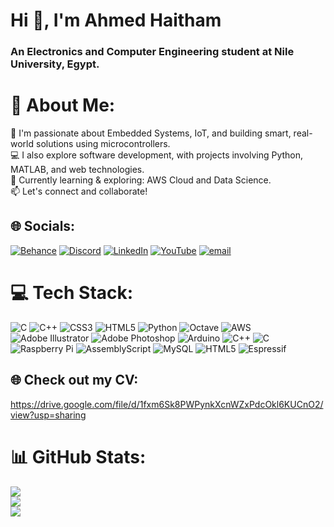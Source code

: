 <h1>Hi 👋, I'm Ahmed Haitham</h1>
<h3>An Electronics and Computer Engineering student at Nile University, Egypt.</h3>

# 💫 About Me:
🔧 I'm passionate about Embedded Systems, IoT, and building smart, real-world solutions using microcontrollers.<br>💻 I also explore software development, with projects involving Python, MATLAB, and web technologies.<br>🌱 Currently learning & exploring: AWS Cloud and Data Science.<br>📫 Let's connect and collaborate!

## 🌐 Socials:
[![Behance](https://img.shields.io/badge/Behance-1769ff?logo=behance&logoColor=white)](https://behance.net/ahmedhaitham10) [![Discord](https://img.shields.io/badge/Discord-%237289DA.svg?logo=discord&logoColor=white)](https://discord.gg/ahmedhaitham10) [![LinkedIn](https://img.shields.io/badge/LinkedIn-%230077B5.svg?logo=linkedin&logoColor=white)](https://linkedin.com/in/ahmed-haitham-amer) [![YouTube](https://img.shields.io/badge/YouTube-%23FF0000.svg?logo=YouTube&logoColor=white)](https://youtube.com/@ahmedhaitham4331) [![email](https://img.shields.io/badge/Email-D14836?logo=gmail&logoColor=white)](mailto:ahmedhaitham589@gmail.com) 

# 💻 Tech Stack:
![C](https://img.shields.io/badge/c-%2300599C.svg?style=for-the-badge&logo=c&logoColor=white) ![C++](https://img.shields.io/badge/c++-%2300599C.svg?style=for-the-badge&logo=c%2B%2B&logoColor=white) ![CSS3](https://img.shields.io/badge/css3-%231572B6.svg?style=for-the-badge&logo=css3&logoColor=white) ![HTML5](https://img.shields.io/badge/html5-%23E34F26.svg?style=for-the-badge&logo=html5&logoColor=white) ![Python](https://img.shields.io/badge/python-3670A0?style=for-the-badge&logo=python&logoColor=ffdd54) ![Octave](https://img.shields.io/badge/OCTAVE-darkblue?style=for-the-badge&logo=octave&logoColor=fcd683) ![AWS](https://img.shields.io/badge/AWS-%23FF9900.svg?style=for-the-badge&logo=amazon-aws&logoColor=white) ![Adobe Illustrator](https://img.shields.io/badge/adobe%20illustrator-%23FF9A00.svg?style=for-the-badge&logo=adobe%20illustrator&logoColor=white) ![Adobe Photoshop](https://img.shields.io/badge/adobe%20photoshop-%2331A8FF.svg?style=for-the-badge&logo=adobe%20photoshop&logoColor=white) ![Arduino](https://img.shields.io/badge/-Arduino-00979D?style=for-the-badge&logo=Arduino&logoColor=white) ![C++](https://img.shields.io/badge/c++-%2300599C.svg?style=for-the-badge&logo=c%2B%2B&logoColor=white) ![C](https://img.shields.io/badge/c-%2300599C.svg?style=for-the-badge&logo=c&logoColor=white) ![Raspberry Pi](https://img.shields.io/badge/-Raspberry_Pi-C51A4A?style=for-the-badge&logo=Raspberry-Pi) ![AssemblyScript](https://img.shields.io/badge/assembly%20script-%23000000.svg?style=for-the-badge&logo=assemblyscript&logoColor=white) ![MySQL](https://img.shields.io/badge/mysql-4479A1.svg?style=for-the-badge&logo=mysql&logoColor=white) ![HTML5](https://img.shields.io/badge/html5-%23E34F26.svg?style=for-the-badge&logo=html5&logoColor=white) ![Espressif](https://img.shields.io/badge/espressif-E7352C?style=for-the-badge&logo=espressif&logoColor=white)

## 🌐 Check out my CV: 
https://drive.google.com/file/d/1fxm6Sk8PWPynkXcnWZxPdcOkl6KUCnO2/view?usp=sharing

# 📊 GitHub Stats:
![](https://github-readme-stats.vercel.app/api?username=ahmedhaithamamer&theme=dark&hide_border=true&include_all_commits=true&count_private=true)<br/>
![](https://nirzak-streak-stats.vercel.app/?user=ahmedhaithamamer&theme=dark&hide_border=true)<br/>
![](https://github-readme-stats.vercel.app/api/top-langs/?username=ahmedhaithamamer&theme=dark&hide_border=true&include_all_commits=true&count_private=true&layout=compact)

